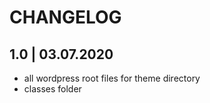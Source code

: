 # CHANGELOG

## 1.0 | 03.07.2020 <root files>
* all wordpress root files for theme directory
* classes folder
